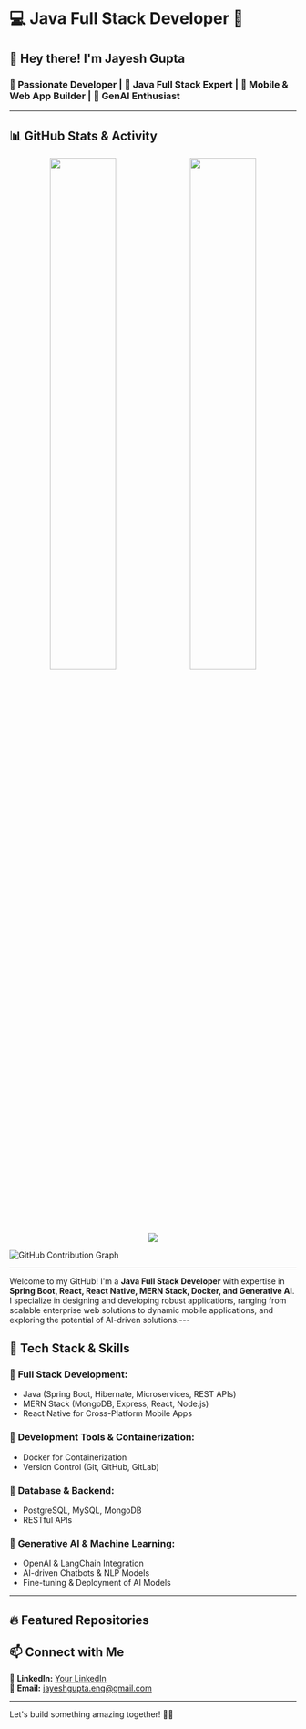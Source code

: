 # 💻 Java Full Stack Developer 🚀

## 👋 Hey there! I'm Jayesh Gupta

### 🔹 Passionate Developer | 🔹 Java Full Stack Expert | 🔹 Mobile & Web App Builder | 🔹 GenAI Enthusiast

---

## 📊 GitHub Stats & Activity

<p align="center">
  <img src="https://github-readme-stats.vercel.app/api/top-langs/?username=Jayesh445&layout=compact&theme=tokyonight" width="48%"/>
  <img src="https://github-readme-stats.vercel.app/api?username=Jayesh445&show_icons=true&theme=tokyonight" width="48%"/>
</p>
<p align="center">
<img src="https://github-readme-streak-stats.herokuapp.com/?user=Jayesh445&theme=tokyonight"/>
</p>

![GitHub Contribution Graph](https://github-readme-activity-graph.vercel.app/graph?username=Jayesh445&theme=tokyo-night)

---

Welcome to my GitHub! I'm a **Java Full Stack Developer** with expertise in **Spring Boot, React, React Native, MERN Stack, Docker, and Generative AI**. I specialize in designing and developing robust applications, ranging from scalable enterprise web solutions to dynamic mobile applications, and exploring the potential of AI-driven solutions.---

## 📌 Tech Stack & Skills

### 🔹 **Full Stack Development:**
- Java (Spring Boot, Hibernate, Microservices, REST APIs)
- MERN Stack (MongoDB, Express, React, Node.js)
- React Native for Cross-Platform Mobile Apps

### 🔹 **Development Tools & Containerization:**
- Docker for Containerization
- Version Control (Git, GitHub, GitLab)

### 🔹 **Database & Backend:**
- PostgreSQL, MySQL, MongoDB
- RESTful APIs

### 🔹 **Generative AI & Machine Learning:**
- OpenAI & LangChain Integration
- AI-driven Chatbots & NLP Models
- Fine-tuning & Deployment of AI Models

---

## 🔥 Featured Repositories



## 📫 Connect with Me

💼 **LinkedIn:** [Your LinkedIn](www.linkedin.com/in/jayesh-gupta-2544s)  
📧 **Email:** jayeshgupta.eng@gmail.com   

---

Let's build something amazing together! 🚀✨

